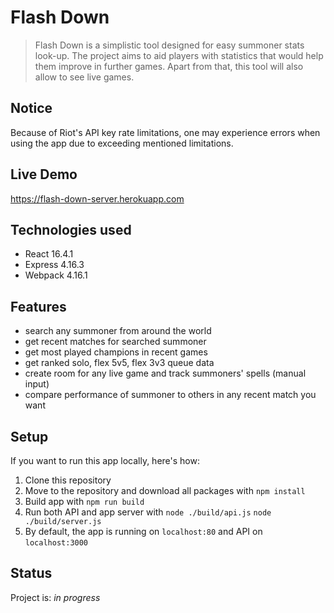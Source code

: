 # Flash Down

> Flash Down is a simplistic tool designed for easy summoner stats look-up. The project aims to aid players with statistics that would help them improve in further games. Apart from that, this tool will also allow to see live games.

## Notice
Because of Riot's API key rate limitations, one may experience errors when using the app due to exceeding mentioned limitations.
## Live Demo
<https://flash-down-server.herokuapp.com>

## Technologies used
* React 16.4.1
* Express 4.16.3
* Webpack 4.16.1

## Features
* search any summoner from around the world
* get recent matches for searched summoner
* get most played champions in recent games
* get ranked solo, flex 5v5, flex 3v3 queue data
* create room for any live game and track summoners' spells (manual input)
* compare performance of summoner to others in any recent match you want

## Setup
If you want to run this app locally, here's how:
1. Clone this repository
2. Move to the repository and download all packages with `npm install`
3. Build app with `npm run build`
4. Run both API and app server with
    `node ./build/api.js`
    `node ./build/server.js`
5. By default, the app is running on `localhost:80` and API on `localhost:3000`

## Status
Project is: _in progress_
